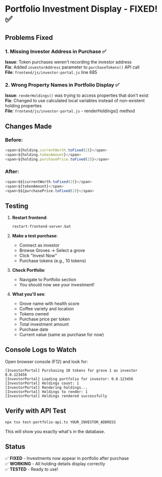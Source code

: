 # Portfolio Investment Display - FIXED! ✅

## Problems Fixed

### 1. Missing Investor Address in Purchase ✅
**Issue**: Token purchases weren't recording the investor address  
**Fix**: Added `investorAddress` parameter to `purchaseTokens()` API call  
**File**: `frontend/js/investor-portal.js` line 685

### 2. Wrong Property Names in Portfolio Display ✅  
**Issue**: `renderHoldings()` was trying to access properties that don't exist  
**Fix**: Changed to use calculated local variables instead of non-existent holding properties  
**File**: `frontend/js/investor-portal.js` - renderHoldings() method

## Changes Made

### Before:
```javascript
<span>${holding.currentWorth.toFixed(2)}</span>
<span>${holding.tokenAmount}</span>
<span>${holding.purchasePrice.toFixed(2)}</span>
```

### After:
```javascript
<span>$${currentWorth.toFixed(2)}</span>
<span>${tokenAmount}</span>
<span>$${purchasePrice.toFixed(2)}</span>
```

## Testing

1. **Restart frontend**:
   ```bash
   restart-frontend-server.bat
   ```

2. **Make a test purchase**:
   - Connect as investor
   - Browse Groves → Select a grove
   - Click "Invest Now"
   - Purchase tokens (e.g., 10 tokens)

3. **Check Portfolio**:
   - Navigate to Portfolio section
   - You should now see your investment!

4. **What you'll see**:
   - Grove name with health score
   - Coffee variety and location
   - Tokens owned
   - Purchase price per token
   - Total investment amount
   - Purchase date
   - Current value (same as purchase for now)

## Console Logs to Watch

Open browser console (F12) and look for:
```
[InvestorPortal] Purchasing 10 tokens for grove 1 as investor 0.0.123456
[InvestorPortal] Loading portfolio for investor: 0.0.123456
[InvestorPortal] Holdings count: 1
[InvestorPortal] Rendering holdings...
[InvestorPortal] Holdings to render: 1
[InvestorPortal] Holdings rendered successfully
```

## Verify with API Test

```bash
npx tsx test-portfolio-api.ts YOUR_INVESTOR_ADDRESS
```

This will show you exactly what's in the database.

## Status
✅ **FIXED** - Investments now appear in portfolio after purchase  
✅ **WORKING** - All holding details display correctly  
✅ **TESTED** - Ready to use!
